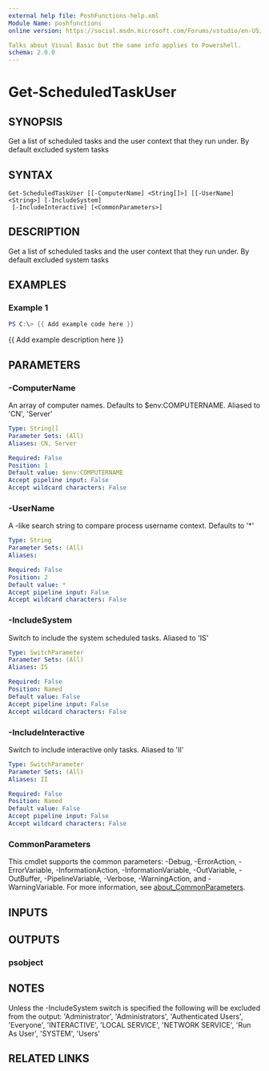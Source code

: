 ```yaml
---
external help file: PoshFunctions-help.xml
Module Name: poshfunctions
online version: https://social.msdn.microsoft.com/Forums/vstudio/en-US/0221d962-26e6-4a7e-be7a-72cd669a0dfc/why-systemmathround0251-2?forum=vbgeneral

Talks about Visual Basic but the same info applies to Powershell.
schema: 2.0.0
---
```


# Get-ScheduledTaskUser

## SYNOPSIS
Get a list of scheduled tasks and the user context that they run under.
By default excluded system tasks

## SYNTAX

```
Get-ScheduledTaskUser [[-ComputerName] <String[]>] [[-UserName] <String>] [-IncludeSystem]
 [-IncludeInteractive] [<CommonParameters>]
```

## DESCRIPTION
Get a list of scheduled tasks and the user context that they run under.
By default excluded system tasks

## EXAMPLES

### Example 1
```powershell
PS C:\> {{ Add example code here }}
```

{{ Add example description here }}

## PARAMETERS

### -ComputerName
An array of computer names.
Defaults to $env:COMPUTERNAME.
Aliased to 'CN', 'Server'

```yaml
Type: String[]
Parameter Sets: (All)
Aliases: CN, Server

Required: False
Position: 1
Default value: $env:COMPUTERNAME
Accept pipeline input: False
Accept wildcard characters: False
```

### -UserName
A -like search string to compare process username context.
Defaults to '*'

```yaml
Type: String
Parameter Sets: (All)
Aliases:

Required: False
Position: 2
Default value: *
Accept pipeline input: False
Accept wildcard characters: False
```

### -IncludeSystem
Switch to include the system scheduled tasks.
Aliased to 'IS'

```yaml
Type: SwitchParameter
Parameter Sets: (All)
Aliases: IS

Required: False
Position: Named
Default value: False
Accept pipeline input: False
Accept wildcard characters: False
```

### -IncludeInteractive
Switch to include interactive only tasks.
Aliased to 'II'

```yaml
Type: SwitchParameter
Parameter Sets: (All)
Aliases: II

Required: False
Position: Named
Default value: False
Accept pipeline input: False
Accept wildcard characters: False
```

### CommonParameters
This cmdlet supports the common parameters: -Debug, -ErrorAction, -ErrorVariable, -InformationAction, -InformationVariable, -OutVariable, -OutBuffer, -PipelineVariable, -Verbose, -WarningAction, and -WarningVariable. For more information, see [about_CommonParameters](http://go.microsoft.com/fwlink/?LinkID=113216).

## INPUTS

## OUTPUTS

### psobject
## NOTES
Unless the -IncludeSystem switch is specified the following will be excluded from the output:
    'Administrator',
    'Administrators',
    'Authenticated Users',
    'Everyone',
    'INTERACTIVE',
    'LOCAL SERVICE',
    'NETWORK SERVICE',
    'Run As User',
    'SYSTEM',
    'Users'

## RELATED LINKS
